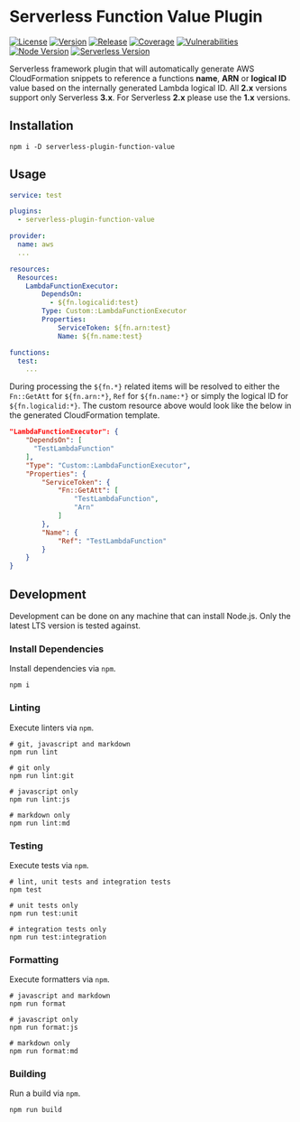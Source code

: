 # Serverless Function Value Plugin

[![License][License Badge]](LICENSE)
[![Version][Version Badge]][Version Package]
[![Release][Release Badge]][Release Workflow]
[![Coverage][Coverage Badge]][Coverage Report]
[![Vulnerabilities][Vulnerabilities Badge]][Vulnerabilities Report]
[![Node Version][Node Version Badge]](package.json#L42-L43)
[![Serverless Version][Serverless Version]](https://serverless.com)

Serverless framework plugin that will automatically generate AWS CloudFormation
snippets to reference a functions **name**, **ARN** or **logical ID** value
based on the internally generated Lambda logical ID. All **2.x** versions
support only Serverless **3.x**. For Serverless **2.x** please use the **1.x**
versions.

## Installation

```console
npm i -D serverless-plugin-function-value
```

## Usage

```yml
service: test

plugins:
  - serverless-plugin-function-value

provider:
  name: aws
  ...

resources:
  Resources:
    LambdaFunctionExecutor:
        DependsOn:
          - ${fn.logicalid:test}
        Type: Custom::LambdaFunctionExecutor
        Properties:
            ServiceToken: ${fn.arn:test}
            Name: ${fn.name:test}

functions:
  test:
    ...
```

During processing the `${fn.*}` related items will be resolved to either the
`Fn::GetAtt` for `${fn.arn:*}`, `Ref` for `${fn.name:*}` or simply the logical
ID for `${fn.logicalid:*}`. The custom resource above would look like the below
in the generated CloudFormation template.

```json
"LambdaFunctionExecutor": {
    "DependsOn": [
      "TestLambdaFunction"
    ],
    "Type": "Custom::LambdaFunctionExecutor",
    "Properties": {
        "ServiceToken": {
            "Fn::GetAtt": [
                "TestLambdaFunction",
                "Arn"
            ]
        },
        "Name": {
            "Ref": "TestLambdaFunction"
        }
    }
}
```

## Development

Development can be done on any machine that can install Node.js. Only the latest
LTS version is tested against.

### Install Dependencies

Install dependencies via `npm`.

```console
npm i
```

### Linting

Execute linters via `npm`.

```console
# git, javascript and markdown
npm run lint

# git only
npm run lint:git

# javascript only
npm run lint:js

# markdown only
npm run lint:md
```

### Testing

Execute tests via `npm`.

```console
# lint, unit tests and integration tests
npm test

# unit tests only
npm run test:unit

# integration tests only
npm run test:integration
```

### Formatting

Execute formatters via `npm`.

```console
# javascript and markdown
npm run format

# javascript only
npm run format:js

# markdown only
npm run format:md
```

### Building

Run a build via `npm`.

```console
npm run build
```

<!-- links -->
[License Badge]: https://img.shields.io/github/license/devpow112/serverless-plugin-function-value?label=License
[Version Badge]: https://img.shields.io/npm/v/serverless-plugin-function-value?label=Version
[Version Package]: https://www.npmjs.com/serverless-plugin-function-value
[Node Version Badge]: https://img.shields.io/node/v/serverless-plugin-function-value
[Release Badge]: https://github.com/devpow112/serverless-plugin-function-value/actions/workflows/release.yml/badge.svg?branch=main
[Release Workflow]: https://github.com/devpow112/serverless-plugin-function-value/actions/workflows/release.yml?query=branch%3Amain
[Coverage Badge]: https://img.shields.io/coveralls/github/devpow112/serverless-plugin-function-value/main?label=Coverage
[Coverage Report]: https://coveralls.io/github/devpow112/serverless-plugin-function-value?branch=main
[Vulnerabilities Badge]: https://img.shields.io/snyk/vulnerabilities/github/devpow112/serverless-plugin-function-value?label=Vulnerabilities
[Vulnerabilities Report]: https://snyk.io/test/github/devpow112/serverless-plugin-function-value
[Serverless Version]: https://img.shields.io/github/package-json/dependency-version/devpow112/serverless-plugin-function-value/dev/serverless/main
